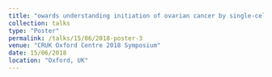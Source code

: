 ```yaml
---
title: "owards understanding initiation of ovarian cancer by single-cell RNA sequencing "
collection: talks
type: "Poster"
permalink: /talks/15/06/2018-poster-3
venue: "CRUK Oxford Centre 2018 Symposium"
date: 15/06/2018
location: "Oxford, UK"
---
```

